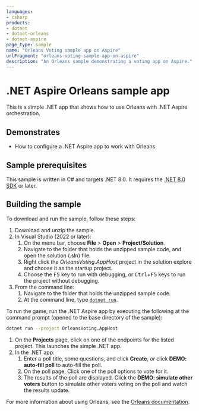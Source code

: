 ```yaml
---
languages:
- csharp
products:
- dotnet
- dotnet-orleans
- dotnet-aspire
page_type: sample
name: "Orleans Voting sample app on Aspire"
urlFragment: "orleans-voting-sample-app-on-aspire"
description: "An Orleans sample demonstrating a voting app on Aspire."
---
```


# .NET Aspire Orleans sample app

This is a simple .NET app that shows how to use Orleans with .NET Aspire orchestration.

## Demonstrates

- How to configure a .NET Aspire app to work with Orleans

## Sample prerequisites

This sample is written in C# and targets .NET 8.0. It requires the [.NET 8.0 SDK](https://dotnet.microsoft.com/download/dotnet/8.0) or later.

## Building the sample

To download and run the sample, follow these steps:

1. Download and unzip the sample.
2. In Visual Studio (2022 or later):
    1. On the menu bar, choose **File** > **Open** > **Project/Solution**.
    2. Navigate to the folder that holds the unzipped sample code, and open the solution (.sln) file.
    3. Right click the _OrleansVoting.AppHost_ project in the solution explore and choose it as the startup project.
    4. Choose the <kbd>F5</kbd> key to run with debugging, or <kbd>Ctrl</kbd>+<kbd>F5</kbd> keys to run the project without debugging.
3. From the command line:
   1. Navigate to the folder that holds the unzipped sample code.
   2. At the command line, type [`dotnet run`](https://docs.microsoft.com/dotnet/core/tools/dotnet-run).

To run the game, run the .NET Aspire app by executing the following at the command prompt (opened to the base directory of the sample):

``` bash
dotnet run --project OrleansVoting.AppHost
```

1. On the **Projects** page, click on one of the endpoints for the listed project. This launches the simple .NET app.
2. In the .NET app:
    1. Enter a poll title, some questions, and click **Create**, *or* click **DEMO: auto-fill poll** to auto-fill the poll.
    2. On the poll page, Click one of the poll options to vote for it.
    3. The results of the poll are displayed. Click the **DEMO: simulate other voters** button to simulate other voters voting on the poll and watch the results update.

For more information about using Orleans, see the [Orleans documentation](https://learn.microsoft.com/dotnet/orleans).

